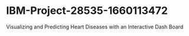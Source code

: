 # IBM-Project-28535-1660113472
Visualizing and Predicting Heart Diseases with an Interactive Dash Board
